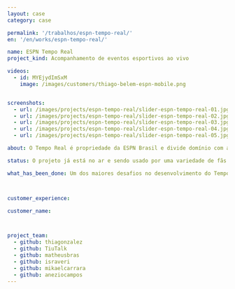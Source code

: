 ```yaml
---
layout: case
category: case

permalink: '/trabalhos/espn-tempo-real/'
en: '/en/works/espn-tempo-real/'

name: ESPN Tempo Real
project_kind: Acompanhamento de eventos esportivos ao vivo

videos:
  - id: MYEjydImSxM
    image: /images/customers/thiago-belem-espn-mobile.png


screenshots:
  - url: /images/projects/espn-tempo-real/slider-espn-tempo-real-01.jpg
  - url: /images/projects/espn-tempo-real/slider-espn-tempo-real-02.jpg
  - url: /images/projects/espn-tempo-real/slider-espn-tempo-real-03.jpg
  - url: /images/projects/espn-tempo-real/slider-espn-tempo-real-04.jpg
  - url: /images/projects/espn-tempo-real/slider-espn-tempo-real-05.jpg

about: O Tempo Real é propriedade da ESPN Brasil e divide domínio com a ESPN.com.br. Sua função é transmitir a cobertura de jogos e eventos esportivos simultaneamente ao desenrolar dos mesmos, ou seja, "ao vivo". Assim, atendendo à uma demanda que até não muito tempo atrás só a TV e o Rádio atendiam.

status: O projeto já está no ar e sendo usado por uma variedade de fãs do esporte. O momento não seria mais adequado, sendo lançado a poucas semanas da Copa do Mundo. Principalmente para aqueles fãs que não tem a sorte de ter um horário de trabalho flexível para conseguir acompanhar todos os jogos. Até porque o Tempo Real pode ser acessado por tablets e pelo smartphone.

what_has_been_done: Um dos maiores desafios no desenvolvimento do Tempo Real foi desenvolver um sistema que apresentasse a atualiazação dos jogos o mais rápido possível e manter essa eficiência mesmo numa variação muito grande do aumento de fluxo de usuários. Além disso, tivemos todo um trabalho para adaptar o design e as funcionalidades para acessos de tablets e smartphone sem perder a qualidade. Sobre o recebimentos dos dados ao vivo e a alocação deles, optamos por utilizar AngularJS para isto. Conseguimos atingir uma ótima performance.



customer_experience:

customer_name:



project_team:
  - github: thiagonzalez
  - github: TiuTalk
  - github: matheusbras
  - github: israveri
  - github: mikaelcarrara
  - github: aneziocampos
---
```

